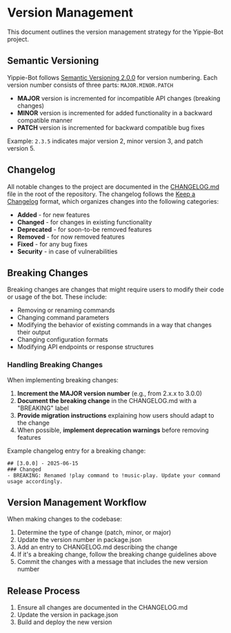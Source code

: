 # Version Management

This document outlines the version management strategy for the Yippie-Bot project.

## Semantic Versioning

Yippie-Bot follows [Semantic Versioning 2.0.0](https://semver.org/) for version numbering. Each version number consists of three parts: `MAJOR.MINOR.PATCH`

- **MAJOR** version is incremented for incompatible API changes (breaking changes)
- **MINOR** version is incremented for added functionality in a backward compatible manner
- **PATCH** version is incremented for backward compatible bug fixes

Example: `2.3.5` indicates major version 2, minor version 3, and patch version 5.

## Changelog

All notable changes to the project are documented in the [CHANGELOG.md](../CHANGELOG.md) file in the root of the repository. The changelog follows the [Keep a Changelog](https://keepachangelog.com/) format, which organizes changes into the following categories:

- **Added** - for new features
- **Changed** - for changes in existing functionality
- **Deprecated** - for soon-to-be removed features
- **Removed** - for now removed features
- **Fixed** - for any bug fixes
- **Security** - in case of vulnerabilities

## Breaking Changes

Breaking changes are changes that might require users to modify their code or usage of the bot. These include:

- Removing or renaming commands
- Changing command parameters
- Modifying the behavior of existing commands in a way that changes their output
- Changing configuration formats
- Modifying API endpoints or response structures

### Handling Breaking Changes

When implementing breaking changes:

1. **Increment the MAJOR version number** (e.g., from 2.x.x to 3.0.0)
2. **Document the breaking change** in the CHANGELOG.md with a "BREAKING" label
3. **Provide migration instructions** explaining how users should adapt to the change
4. When possible, **implement deprecation warnings** before removing features

Example changelog entry for a breaking change:
```
## [3.0.0] - 2025-06-15
### Changed
- BREAKING: Renamed !play command to !music-play. Update your command usage accordingly.
```

## Version Management Workflow

When making changes to the codebase:

1. Determine the type of change (patch, minor, or major)
2. Update the version number in package.json
3. Add an entry to CHANGELOG.md describing the change
4. If it's a breaking change, follow the breaking change guidelines above
5. Commit the changes with a message that includes the new version number

## Release Process

1. Ensure all changes are documented in the CHANGELOG.md
2. Update the version in package.json
3. Build and deploy the new version